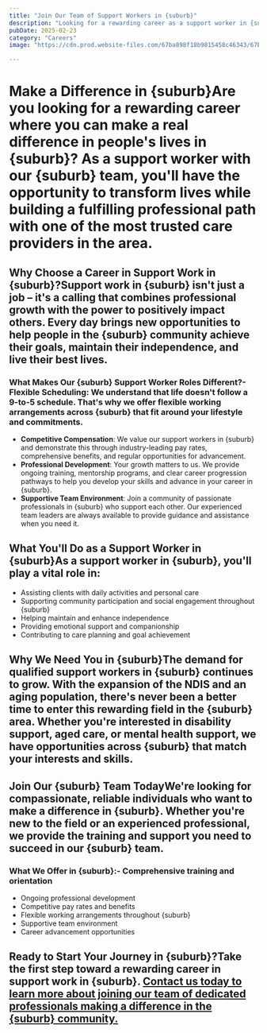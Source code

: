 ```yaml
---
title: "Join Our Team of Support Workers in {suburb}"
description: "Looking for a rewarding career as a support worker in {suburb}? Join our team and make a real difference in people's lives throughout the {suburb} community."
pubDate: 2025-02-23
category: "Careers"
image: "https://cdn.prod.website-files.com/67ba898f18b9815458c46343/67baad9bd87ba750e0be84ae_Screenshot%202025-02-23%20at%204.08.45%E2%80%AFpm.webp"

---
```


# Make a Difference in {suburb}Are you looking for a rewarding career where you can make a real difference in people's lives in {suburb}? As a support worker with our {suburb} team, you'll have the opportunity to transform lives while building a fulfilling professional path with one of the most trusted care providers in the area.

## Why Choose a Career in Support Work in {suburb}?Support work in {suburb} isn't just a job – it's a calling that combines professional growth with the power to positively impact others. Every day brings new opportunities to help people in the {suburb} community achieve their goals, maintain their independence, and live their best lives.

### What Makes Our {suburb} Support Worker Roles Different?- **Flexible Scheduling**: We understand that life doesn't follow a 9-to-5 schedule. That's why we offer flexible working arrangements across {suburb} that fit around your lifestyle and commitments.
- **Competitive Compensation**: We value our support workers in {suburb} and demonstrate this through industry-leading pay rates, comprehensive benefits, and regular opportunities for advancement.
- **Professional Development**: Your growth matters to us. We provide ongoing training, mentorship programs, and clear career progression pathways to help you develop your skills and advance in your career in {suburb}.
- **Supportive Team Environment**: Join a community of passionate professionals in {suburb} who support each other. Our experienced team leaders are always available to provide guidance and assistance when you need it.

## What You'll Do as a Support Worker in {suburb}As a support worker in {suburb}, you'll play a vital role in:

- Assisting clients with daily activities and personal care
- Supporting community participation and social engagement throughout {suburb}
- Helping maintain and enhance independence
- Providing emotional support and companionship
- Contributing to care planning and goal achievement

## Why We Need You in {suburb}The demand for qualified support workers in {suburb} continues to grow. With the expansion of the NDIS and an aging population, there's never been a better time to enter this rewarding field in the {suburb} area. Whether you're interested in disability support, aged care, or mental health support, we have opportunities across {suburb} that match your interests and skills.

## Join Our {suburb} Team TodayWe're looking for compassionate, reliable individuals who want to make a difference in {suburb}. Whether you're new to the field or an experienced professional, we provide the training and support you need to succeed in our {suburb} team.

### What We Offer in {suburb}:- Comprehensive training and orientation
- Ongoing professional development
- Competitive pay rates and benefits
- Flexible working arrangements throughout {suburb}
- Supportive team environment
- Career advancement opportunities

## Ready to Start Your Journey in {suburb}?Take the first step toward a rewarding career in support work in {suburb}. [Contact us today to learn more about joining our team of dedicated professionals making a difference in the {suburb} community.](/contact)

‍
